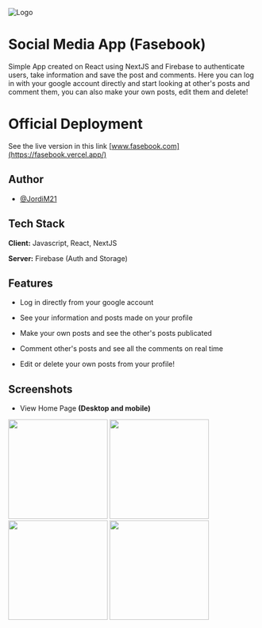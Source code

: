 
![Logo](https://i.imgur.com/urGzLGT.png)

# Social Media App (Fasebook)

Simple App created on React using NextJS and Firebase to authenticate users, take information and save the post and comments. Here you can log in with your google account directly and start looking at other's posts and comment them, you can also make your own posts, edit them and delete!

# Official Deployment

See the live version in this link
[www.fasebook.com](https://fasebook.vercel.app/)

## Author

- [@JordiM21](https://www.github.com/JordiM21)


## Tech Stack

**Client:** Javascript, React, NextJS

**Server:** Firebase (Auth and Storage)


## Features

- Log in directly from your google account 

- See your information and posts made on your profile

- Make your own posts and see the other's posts publicated

- Comment other's posts and see all the comments on real time

- Edit or delete your own posts from your profile!

## Screenshots

- View Home Page **(Desktop and mobile)**

<div style={{display="flex"}}>
<img src="https://i.imgur.com/eizIKNW.png" width="200" />
<img src="https://i.imgur.com/8W3Hn9E.png" width="200" />
<img src="https://i.imgur.com/2ga0QTj.png" width="200" />
<img src="https://i.imgur.com/HmWcAsd.png" width="200" />
</div>
